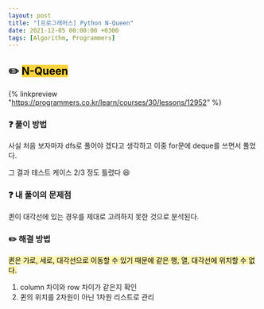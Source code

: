 ```yaml
---
layout: post
title: "[프로그래머스] Python N-Queen"
date: 2021-12-05 00:00:00 +0300
tags: [Algorithm, Programmers]
---
```


## ✏️ <mark style='background-color: #ffd33d'> N-Queen </mark>

{% linkpreview "https://programmers.co.kr/learn/courses/30/lessons/12952" %}


### ❓ 풀이 방법

사실 처음 보자마자 dfs로 풀어야 겠다고 생각하고 이중 for문에 deque를 쓰면서 풀었다.

그 결과 테스트 케이스 2/3 정도 틀렸다 😆


### ❓ 내 풀이의 문제점

퀸이 대각선에 있는 경우를 제대로 고려하지 못한 것으로 분석된다.


### ✏️ 해결 방법

<mark style='background-color: #fff5b1'> 퀸은 가로, 세로, 대각선으로 이동할 수 있기 때문에 같은 행, 열, 대각선에 위치할 수 없다. </mark>

1. column 차이와 row 차이가 같은지 확인
2. 퀸의 위치를 2차원이 아닌 1차원 리스트로 관리
